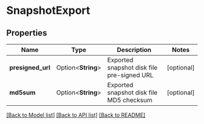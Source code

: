 # SnapshotExport

## Properties

Name | Type | Description | Notes
------------ | ------------- | ------------- | -------------
**presigned_url** | Option<**String**> | Exported snapshot disk file pre-signed URL | [optional]
**md5sum** | Option<**String**> | Exported snapshot disk file MD5 checksum | [optional]

[[Back to Model list]](../README.md#documentation-for-models) [[Back to API list]](../README.md#documentation-for-api-endpoints) [[Back to README]](../README.md)


